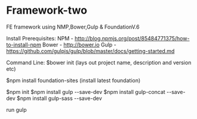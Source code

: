 # Framework-two
FE framework using NMP,Bower,Gulp &amp; FoundationV.6

Install Prerequisites:
NPM - http://blog.npmjs.org/post/85484771375/how-to-install-npm
Bower - http://bower.io
Gulp - https://github.com/gulpjs/gulp/blob/master/docs/getting-started.md

Command Line:
$bower init
(lays out project name, description and version etc)

$npm install foundation-sites
(install latest foundation)

$npm init
$npm install gulp --save-dev
$npm install gulp-concat --save-dev
$npm install gulp-sass --save-dev

run gulp

